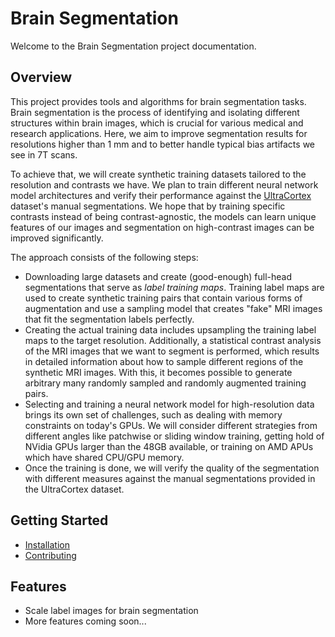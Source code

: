 # Brain Segmentation

Welcome to the Brain Segmentation project documentation.

## Overview

This project provides tools and algorithms for brain segmentation tasks.
Brain segmentation is the process of identifying and isolating different structures within brain images,
which is crucial for various medical and research applications.
Here, we aim to improve segmentation results for resolutions higher than 1 mm and to better handle typical bias
artifacts we see in 7T scans.

To achieve that, we will create synthetic training datasets tailored to the resolution and contrasts we have.
We plan to train different neural network model architectures and verify their performance against the
[UltraCortex](https://www.ultracortex.org/) dataset's manual segmentations.
We hope that by training specific contrasts instead of being contrast-agnostic,
the models can learn unique features of our images and segmentation on high-contrast images can be improved 
significantly.

The approach consists of the following steps:

- Downloading large datasets and create (good-enough) full-head segmentations that serve as _label training maps_.
  Training label maps are used to create synthetic training pairs that contain various forms of augmentation and use
  a sampling model that creates "fake" MRI images that fit the segmentation labels perfectly.
- Creating the actual training data includes upsampling the training label maps to the target resolution.
  Additionally, a statistical contrast analysis of the MRI images that we want to segment is performed, which results
  in detailed information about how to sample different regions of the synthetic MRI images. With this, it becomes
  possible to generate arbitrary many randomly sampled and randomly augmented training pairs.
- Selecting and training a neural network model for high-resolution data brings its own set of challenges, such as
  dealing with memory constraints on today's GPUs. We will consider different strategies from different angles like
  patchwise or sliding window training, getting hold of NVidia GPUs larger than the 48GB available, or training on
  AMD APUs which have shared CPU/GPU memory.
- Once the training is done, we will verify the quality of the segmentation with different measures against the
  manual segmentations provided in the UltraCortex dataset. 


## Getting Started

- [Installation](installation.md)
- [Contributing](contribute/contributing.md)

## Features

- Scale label images for brain segmentation
- More features coming soon...
